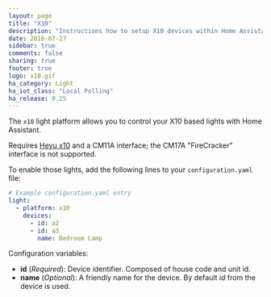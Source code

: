 ```yaml
---
layout: page
title: "X10"
description: "Instructions how to setup X10 devices within Home Assistant."
date: 2016-07-27
sidebar: true
comments: false
sharing: true
footer: true
logo: x10.gif
ha_category: Light
ha_iot_class: "Local Polling"
ha_release: 0.25
---
```


The `x10` light platform allows you to control your X10 based lights with Home Assistant.

Requires [Heyu x10](http://www.heyu.org) and a CM11A interface; the CM17A "FireCracker" interface is not supported.

To enable those lights, add the following lines to your `configuration.yaml` file:

```yaml
# Example configuration.yaml entry
light:
  - platform: x10
    devices:
      - id: a2
      - id: a3
        name: Bedroom Lamp
```

Configuration variables:

- **id** (*Required*): Device identifier. Composed of house code and unit id.
- **name** (*Optional*): A friendly name for the device. By default *id* from the device is used.

